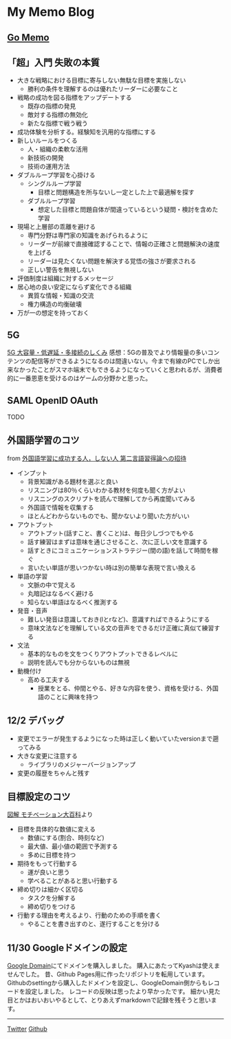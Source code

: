# My Memo Blog

## [Go Memo](Go/Golang.md)

## 「超」入門 失敗の本質
* 大きな戦略における目標に寄与しない無駄な目標を実施しない
  * 勝利の条件を理解するのは優れたリーダーに必要なこと
* 戦略の成功を図る指標をアップデートする
  * 既存の指標の発見
  * 敵対する指標の無効化
  * 新たな指標で戦う戦う
* 成功体験を分析する。経験知を汎用的な指標にする
* 新しいルールをつくる
  * 人・組織の柔軟な活用
  * 新技術の開発
  * 技術の運用方法
* ダブルループ学習を心掛ける
  * シングルループ学習
    * 目標と問題構造を所与ないし一定とした上で最適解を探す
  * ダブルループ学習
    * 想定した目標と問題自体が間違っているという疑問・検討を含めた学習
* 現場と上層部の乖離を避ける
  * 専門分野は専門家の知識をあげられるように
  * リーダーが前線で直接確認することで、情報の正確さと問題解決の速度を上げる
  * リーダーは見たくない問題を解決する覚悟の強さが要求される
  * 正しい警告を無視しない
* 評価制度は組織に対するメッセージ
* 居心地の良い安定にならず変化できる組織
  * 異質な情報・知識の交流
  * 権力構造の均衡破壊
* 万が一の想定を持っておく

## 5G
[5G 大容量・低遅延・多接続のしくみ](https://www.amazon.co.jp/dp/B08CDN21X7/)
感想：5Gの普及でより情報量の多いコンテンツの配信等ができるようになるのは間違いない。今まで有線のPCでしか出来なかったことがスマホ端末でもできるようになっていくと思われるが、消費者的に一番恩恵を受けるのはゲームの分野かと思った。

## SAML OpenID OAuth
TODO

## 外国語学習のコツ
from [外国語学習に成功する人，しない人 第二言語習得論への招待](https://www.iwanami.co.jp/book/b265858.html)
* インプット
  * 背景知識がある題材を選ぶと良い
  * リスニングは80％くらいわかる教材を何度も聞く方がよい
  * リスニングのスクリプトを読んで理解してから再度聞いてみる
  * 外国語で情報を収集する
  * ほとんどわからないものでも、聞かないより聞いた方がいい
* アウトプット
  * アウトプット(話すこと、書くこと)は、毎日少しづつでもやる
  * 話す練習はまずは意味を通じさせること、次に正しい文を意識する
  * 話すときにコミュニケーションストラテジー(間の語)を話して時間を稼ぐ
  * 言いたい単語が思いつかない時は別の簡単な表現で言い換える
* 単語の学習
  * 文脈の中で覚える
  * 丸暗記はなるべく避ける
  * 知らない単語はなるべく推測する
* 発音・音声
  * 難しい発音は意識しておき(lとrなど)、意識すればできるようにする
  * 意味文法などを理解している文の音声をできるだけ正確に真似て練習する
* 文法
  * 基本的なものを文をつくりアウトプットできるレベルに
  * 説明を読んでも分からないものは無視
* 動機付け
  * 高める工夫する
    * 授業をとる、仲間とやる、好きな内容を使う、資格を受ける、外国語のことに興味を持つ

## 12/2 デバッグ
* 変更でエラーが発生するようになった時は正しく動いていたversionまで遡ってみる
* 大きな変更に注意する
  * ライブラリのメジャーバージョンアップ
* 変更の履歴をちゃんと残す

## 目標設定のコツ
[図解 モチベーション大百科](https://www.amazon.co.jp/dp/B0748CWPVS)より
* 目標を具体的な数値に変える
  * 数値にする(割合、時刻など)
  * 最大値、最小値の範囲で予測する
  * 多めに目標を持つ
* 期待をもって行動する
  * 運が良いと思う
  * 学べることがあると思い行動する
* 締め切りは細かく区切る
  * タスクを分解する
  * 締め切りをつける
* 行動する理由を考えるより、行動のための手順を書く
  * やることを書き出すのと、遂行することを分ける

## 11/30 Googleドメインの設定
[Google Domain](https://domains.google/intl/ja_jp/)にてドメインを購入しました。
購入にあたってKyashは使えませんでした。
昔、Github Pages用に作ったリポジトリを転用しています。
Githubのsettingから購入したドメインを設定し、GoogleDomain側からもレコードを設定しました。
レコードの反映は思ったより早かったです。
細かい見た目とかはおいおいやるとして、とりあえずmarkdownで記録を残そうと思います。

---

[Twitter](https://twitter.com/dyuji1)
[Github](https://github.com/d-yuji)
